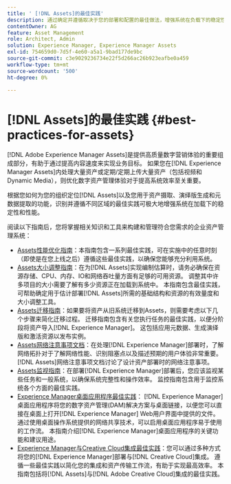 ```yaml
---
title: ' [!DNL Assets]的最佳实践'
description: 通过确定并遵循取决于您的部署和配置的最佳做法，增强系统在负载下的稳定性和性能。
contentOwner: AG
feature: Asset Management
role: Architect, Admin
solution: Experience Manager, Experience Manager Assets
exl-id: 754659d0-7d5f-4e60-a5a1-9bad177de9bc
source-git-commit: c3e9029236734e22f5d266ac26b923eafbe0a459
workflow-type: tm+mt
source-wordcount: '500'
ht-degree: 0%

---
```


# [!DNL Assets]的最佳实践 {#best-practices-for-assets}

[!DNL Adobe Experience Manager Assets]是提供高质量数字营销体验的重要组成部分，有助于通过提高内容速度来实现业务目标。 如果您在[!DNL Experience Manager Assets]内处理大量资产或定期/定期上传大量资产（包括视频和Dynamic Media），则优化数字资产管理体验对于提高系统效率至关重要。

根据您如何为您的组织定位[!DNL Assets]以及您用于资产摄取、演绎版生成和元数据提取的功能，识别并遵循不同区域的最佳实践可极大地增强系统在加载下的稳定性和性能。

阅读以下指南后，您将掌握相关知识和工具来构建和管理符合您需求的企业资产管理系统：

* [Assets性能优化指南](/help/assets/performance-tuning-guidelines.md)：本指南包含一系列最佳实践，可在实施中的任意时刻（即使是在您上线之后）遵循这些最佳实践，以确保您能够充分利用系统。
* [Assets大小调整指南](/help/assets/assets-sizing-guide.md)：在为[!DNL Assets]实现编制估算时，请务必确保在资源存储、CPU、内存、IO和网络吞吐量方面有足够的可用资源。 调整其中许多项目的大小需要了解有多少资源正在加载到系统中。 本指南包含最佳实践，可帮助确定用于估计部署[!DNL Assets]所需的基础结构和资源的有效量度和大小调整工具。
* [Assets迁移指南](/help/assets/assets-migration-guide.md)：如果要将资产从旧系统迁移到Assets，则需要考虑以下几个步骤来简化迁移过程。 迁移指南包含有关您执行任务的最佳实践，以便分阶段将资产导入[!DNL Experience Manager]。 这包括应用元数据、生成演绎版和激活资源以发布实例。
* [Assets网络注意事项文档](/help/assets/assets-network-considerations.md)：在处理[!DNL Experience Manager]部署时，了解网络拓扑对于了解网络性能、识别阻塞点以及描述预期的用户体验非常重要。 [!DNL Assets]网络注意事项文档讨论了设计资产部署时的网络注意事项。
* [Assets监视指南](/help/assets/assets-monitoring-best-practices.md)：在部署[!DNL Experience Manager]部署后，您应该监视某些任务和一般系统，以确保系统完整性和操作效率。 监控指南包含用于监控系统各个方面的最佳实践。
* [Experience Manager桌面应用程序最佳实践](https://experienceleague.adobe.com/docs/experience-manager-desktop-app/using/introduction.html)： [!DNL Experience Manager]桌面应用程序将您的数字资产管理(DAM)解决方案与桌面链接，以便您可以直接在桌面上打开[!DNL Experience Manager] Web用户界面中提供的文件。 通过使用桌面操作系统提供的网络共享技术，可以启用桌面应用程序易于使用的工作流。 本指南介绍[!DNL Experience Manager]桌面应用程序的关键功能和建议用途。
* [Experience Manager与Creative Cloud集成最佳实践](/help/assets/aem-cc-integration-best-practices.md)：您可以通过多种方式将您的[!DNL Experience Manager]部署与[!DNL Creative Cloud]集成。 遵循一些最佳实践以简化您的集成和资产传输工作流，有助于实现最高效率。 本指南包括将[!DNL Assets]与[!DNL Adobe Creative Cloud]集成的最佳实践。
